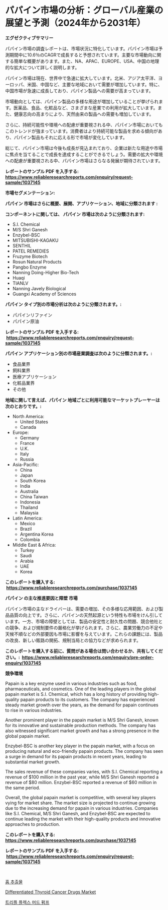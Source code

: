 <p><h1>パパイン市場の分析：グローバル産業の展望と予測（2024年から2031年）</h1></p><p><strong>エグゼクティブサマリー</strong></p>
<p><p>パパイン市場の調査レポートは、市場状況に特化しています。パパイン市場は予測期間中に10.6％のCAGRで成長すると予想されています。主要な市場動向に関する簡単な概要があります。また、NA、APAC、EUROPE、USA、中国の地理的な拡大について詳しく説明します。</p><p>パパイン市場は現在、世界中で急速に拡大しています。北米、アジア太平洋、ヨーロッパ、米国、中国など、主要な地域において需要が増加しています。特に、中国市場が急速に成長しており、パパイン製品への需要が高まっています。</p><p>市場動向としては、パパイン製品の多様な用途が増加していることが挙げられます。医薬品、食品、化粧品など、さまざまな産業での利用が拡大しています。また、健康志向の高まりにより、天然由来の製品への需要も増加しています。</p><p>さらに、持続可能性や環境への配慮が重要視される中、パパイン市場においてもこのトレンドが強まっています。消費者はより持続可能な製品を求める傾向があり、パパイン製品もそれに応える形で市場が変化しています。</p><p>総じて、パパイン市場は今後も成長が見込まれており、企業は新たな用途や市場に焦点を当てることで成長を達成することができるでしょう。需要の拡大や環境への配慮が重要視される中、パパイン市場はさらなる発展が期待されています。</p></p>
<p><strong>レポートのサンプル PDF を入手する: <a href="https://www.reliableresearchreports.com/enquiry/request-sample/1037145">https://www.reliableresearchreports.com/enquiry/request-sample/1037145</a></strong></p>
<p><strong>市場セグメンテーション:</strong></p>
<p><strong> パパイン 市場はさらに概要、展開、アプリケーション、地域に分類されます :</strong></p>
<p><strong>コンポーネントに関しては、 パパイン 市場は次のように分類されます: &nbsp;</strong></p>
<p><ul><li>S.I. Chemical</li><li>M/S Shri Ganesh</li><li>Enzybel-BSC</li><li>MITSUBISHI-KAGAKU</li><li>SENTHIL</li><li>PATEL REMEDIES</li><li>Fruzyme Biotech</li><li>Rosun Natural Products</li><li>Pangbo Enzyme</li><li>Nanning Doing-Higher Bio-Tech</li><li>Huaqi</li><li>TIANLV</li><li>Nanning Javely Biological</li><li>Guangxi Academy of Sciences</li></ul></p>
<p><strong> パパイン タイプ別の市場分析は次のように分類されます。:</strong></p>
<p><ul><li>パパインリファイン</li><li>パパイン原油</li></ul></p>
<p><strong>レポートのサンプル PDF を入手する: &nbsp;<a href="https://www.reliableresearchreports.com/enquiry/request-sample/1037145">https://www.reliableresearchreports.com/enquiry/request-sample/1037145</a></strong></p>
<p><strong> パパイン アプリケーション別の市場産業調査は次のように分類されます。:</strong></p>
<p><ul><li>食品業界</li><li>飼料業界</li><li>医療アプリケーション</li><li>化粧品業界</li><li>その他</li></ul></p>
<p><strong>地域に関して言えば、パパイン 地域ごとに利用可能なマーケットプレーヤーは次のとおりです。:</strong></p>
<p><ul>
    <li>
        North America:
        <ul>
            <li>United States</li>
            <li>Canada</li>
        </ul>
    </li>
    <li>
        Europe:
        <ul>
            <li>Germany</li>
            <li>France</li>
            <li>U.K.</li>
            <li>Italy</li>
            <li>Russia</li>
        </ul>
    </li>
    <li>
        Asia-Pacific:
        <ul>
            <li>China</li>
            <li>Japan</li>
            <li>South Korea</li>
            <li>India</li>
            <li>Australia</li>
            <li>China Taiwan</li>
            <li>Indonesia</li>
            <li>Thailand</li>
            <li>Malaysia</li>
        </ul>
    </li>
    <li>
        Latin America:
        <ul>
            <li>Mexico</li>
            <li>Brazil</li>
            <li>Argentina Korea</li>
            <li>Colombia</li>
        </ul>
    </li>
    <li>
        Middle East & Africa:
        <ul>
            <li>Turkey</li>
            <li>Saudi</li>
            <li>Arabia</li>
            <li>UAE</li>
            <li>Korea</li>
        </ul>
    </li>
    </ul></p>
<p><strong>このレポートを購入する: &nbsp;<a href="https://www.reliableresearchreports.com/purchase/1037145">https://www.reliableresearchreports.com/purchase/1037145</a></strong></p>
<p><strong>パパイン の主な推進要因と障壁 市場</strong></p>
<p><p>パパイン市場の主なドライバーは、需要の増加、その多様な応用範囲、および製品品質の向上です。さらに、パパインの天然起源という特性も市場をけん引しています。一方、市場の障壁としては、製品の安定性と耐久性の問題、競合他社との競争、および規制要件の厳格化が挙げられます。さらに、農業労働力の不足や天候不順などの外部要因も市場に影響を与えています。これらの課題には、製品の改良、新しい販路の開拓、規制当局との協力などが求められます。</p></p>
<p><strong>このレポートを購入する前に、質問がある場合は問い合わせるか、共有してください。:&nbsp; <a href="https://www.reliableresearchreports.com/enquiry/pre-order-enquiry/1037145">https://www.reliableresearchreports.com/enquiry/pre-order-enquiry/1037145</a></strong></p>
<p><strong>競争環境</strong></p>
<p><p>Papain is a key enzyme used in various industries such as food, pharmaceuticals, and cosmetics. One of the leading players in the global papain market is S.I. Chemical, which has a long history of providing high-quality papain products to its customers. The company has experienced steady market growth over the years, as the demand for papain continues to rise in various industries.</p><p>Another prominent player in the papain market is M/S Shri Ganesh, known for its innovative and sustainable production methods. The company has also witnessed significant market growth and has a strong presence in the global papain market.</p><p>Enzybel-BSC is another key player in the papain market, with a focus on producing natural and eco-friendly papain products. The company has seen a surge in demand for its papain products in recent years, leading to substantial market growth.</p><p>The sales revenue of these companies varies, with S.I. Chemical reporting a revenue of $100 million in the past year, while M/S Shri Ganesh reported a revenue of $80 million. Enzybel-BSC reported a revenue of $60 million in the same period.</p><p>Overall, the global papain market is competitive, with several key players vying for market share. The market size is projected to continue growing due to the increasing demand for papain in various industries. Companies like S.I. Chemical, M/S Shri Ganesh, and Enzybel-BSC are expected to continue leading the market with their high-quality products and innovative approaches to production.</p></p>
<p><strong>このレポートを購入する: &nbsp; <a href="https://www.reliableresearchreports.com/purchase/1037145">https://www.reliableresearchreports.com/purchase/1037145</a></strong></p>
<p><strong>レポートのサンプル PDF を入手する: &nbsp;<a href="https://www.reliableresearchreports.com/enquiry/request-sample/1037145">https://www.reliableresearchreports.com/enquiry/request-sample/1037145</a></strong><strong></strong></p>
<p>&nbsp;</p>
<p><p><a href="https://medium.com/@cgrillo63/%ED%99%89-%EC%B6%94%EC%B6%9C%EB%AC%BC-%EC%8B%9C%EC%9E%A5-%EA%B7%9C%EB%AA%A8-cagr-%EB%8F%99%ED%96%A5-2024-2030-6c13a8daa770">홉 추출물</a></p><p><a href="https://view.publitas.com/reportprime-1/differentiated-thyroid-cancer-drugs-market-size-focuses-on-market-dynamics-in-depth-analysis-and-future-projections-of-its-market-forecasted-for-period-from-2023-to-2030/">Differentiated Thyroid Cancer Drugs Market</a></p><p><a href="https://medium.com/@cgrillo63/%ED%8A%B8%EB%A6%AC%ED%94%8C%EB%A0%89%EC%8A%A4-%EB%A8%B8%EB%93%9C-%ED%8E%8C%ED%94%84-%EC%8B%9C%EC%9E%A5-%EB%8F%99%ED%96%A5-%EB%B0%8F-%EC%8B%9C%EC%9E%A5-%EB%B6%84%EC%84%9D%EC%9D%84-2024%EB%85%84%EB%B6%80%ED%84%B0-2031%EB%85%84%EA%B9%8C%EC%A7%80-%EC%98%88%EC%B8%A1%ED%96%88%EB%8B%A4-de33c6f9fd6d">트리플 플렉스 머드 펌프</a></p></p>